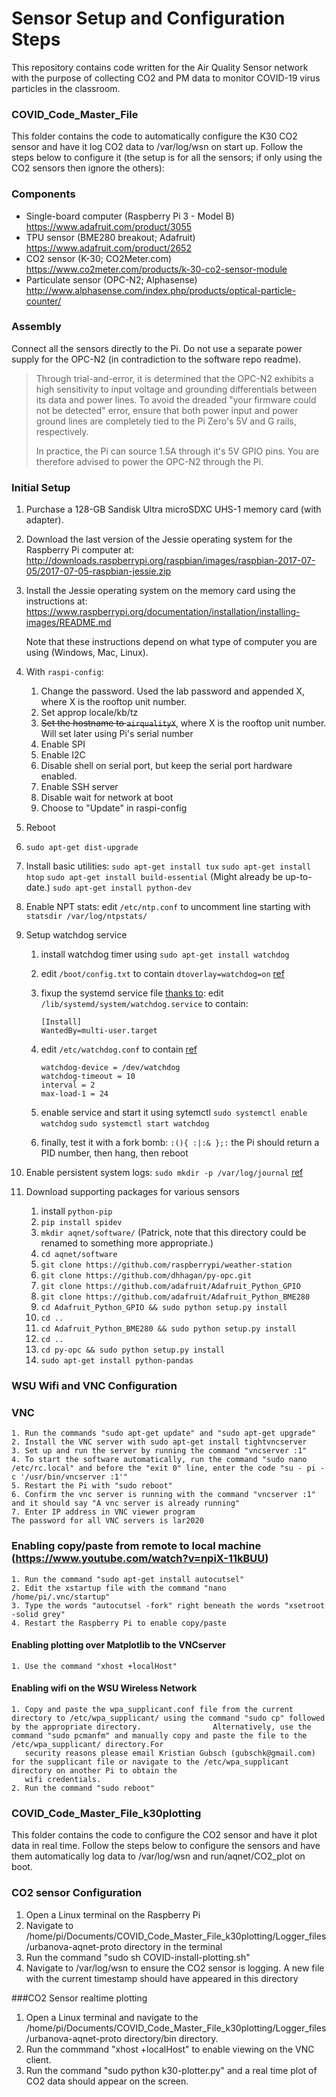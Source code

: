# Sensor Setup and Configuration Steps
This repository contains code written for the Air Quality Sensor network with the purpose of collecting CO2 and PM data to monitor COVID-19 virus particles in the classroom.

### COVID_Code_Master_File 
This folder contains the code to automatically configure the K30 CO2 sensor and have it log CO2 data to /var/log/wsn on start up. Follow the steps below to configure it (the setup is for all the sensors; if only using the CO2 sensors then ignore the others):

### Components

* Single-board computer (Raspberry Pi 3 - Model B)
    <https://www.adafruit.com/product/3055>
* TPU sensor (BME280 breakout; Adafruit)
    <https://www.adafruit.com/product/2652>
* CO2 sensor (K-30; CO2Meter.com)
    <https://www.co2meter.com/products/k-30-co2-sensor-module>
* Particulate sensor (OPC-N2; Alphasense)
    <http://www.alphasense.com/index.php/products/optical-particle-counter/>

### Assembly

Connect all the sensors directly to the Pi. Do not use a separate power supply
for the OPC-N2 (in contradiction to the software repo readme).

> Through trial-and-error, it is determined that the OPC-N2 exhibits a high
> sensitivity to input voltage and grounding differentials between its data
> and power lines. To avoid the dreaded "your firmware could not be detected"
> error, ensure that both power input and power ground lines are completely
> tied to the Pi Zero's 5V and G rails, respectively. 
>
> In practice, the Pi can source 1.5A through it's 5V GPIO pins. You are
> therefore advised to power the OPC-N2 through the Pi. 

### Initial Setup

1. Purchase a 128-GB Sandisk Ultra microSDXC UHS-1 memory card (with adapter).

2. Download the last version of the Jessie operating system for the Raspberry Pi computer at:
       http://downloads.raspberrypi.org/raspbian/images/raspbian-2017-07-05/2017-07-05-raspbian-jessie.zip

3. Install the Jessie operating system on the memory card using the instructions at:
       https://www.raspberrypi.org/documentation/installation/installing-images/README.md

   Note that these instructions depend on what type of computer you are using (Windows, Mac, Linux).

4. With `raspi-config`:
    1. Change the password. Used the lab password and appended X, where X is the rooftop unit number.
    2. Set approp locale/kb/tz
    3. ~~Set the hostname to `airqualityX`~~, where X is the rooftop unit number. 
            Will set later using Pi's serial number
    4. Enable SPI
    5. Enable I2C
    6. Disable shell on serial port, but keep the serial port hardware enabled.
    7. Enable SSH server
    8. Disable wait for network at boot
    9. Choose to "Update" in raspi-config
5. Reboot
6. `sudo apt-get dist-upgrade`
7. Install basic utilities:
    `sudo apt-get install tux`
    `sudo apt-get install htop`
    `sudo apt-get install build-essential`  (Might already be up-to-date.)
    `sudo apt-get install python-dev`



8. Enable NPT stats: edit `/etc/ntp.conf` to uncomment line starting
    with `statsdir /var/log/ntpstats/`

9. Setup watchdog service
    1. install watchdog timer using `sudo apt-get install watchdog`
    2. edit `/boot/config.txt` to contain `dtoverlay=watchdog=on`
       [ref](https://github.com/raspberrypi/linux/issues/1285#issuecomment-182264729)
    3. fixup the systemd service file [thanks to](https://kd8twg.net/2015/10/30/raspberry-pi-enabling-watchdog-on-raspbian-jessie/):
       edit `/lib/systemd/system/watchdog.service` to contain:

        ```
        [Install]
        WantedBy=multi-user.target
        ```

    4. edit `/etc/watchdog.conf` to contain
       [ref](https://blog.kmp.or.at/watchdog-for-raspberry-pi/)

        ```
        watchdog-device = /dev/watchdog
        watchdog-timeout = 10
        interval = 2
        max-load-1 = 24
        ```

    5. enable service and start it using sytemctl
        `sudo systemctl enable watchdog`
        `sudo systemctl start watchdog`
        
    6. finally, test it with a fork bomb: `:(){ :|:& };:`
       the Pi should return a PID number, then hang, then reboot

10. Enable persistent system logs: `sudo mkdir -p /var/log/journal`
    [ref](https://www.digitalocean.com/community/tutorials/how-to-use-journalctl-to-view-and-manipulate-systemd-logs)

11. Download supporting packages for various sensors
    1. install `python-pip`
    2. `pip install spidev`
    3. `mkdir aqnet/software/`   (Patrick, note that this directory could be renamed to something more appropriate.)
    4. `cd aqnet/software`
    3. `git clone https://github.com/raspberrypi/weather-station`
    4. `git clone https://github.com/dhhagan/py-opc.git`
    5. `git clone https://github.com/adafruit/Adafruit_Python_GPIO`
    6. `git clone https://github.com/adafruit/Adafruit_Python_BME280`
    7. `cd Adafruit_Python_GPIO && sudo python setup.py install`
    8. `cd ..`
    9. `cd Adafruit_Python_BME280 && sudo python setup.py install`
    10. `cd ..`
    11. `cd py-opc && sudo python setup.py install`
    12. `sudo apt-get install python-pandas`
    
    
### WSU Wifi and VNC Configuration

### VNC
	1. Run the commands "sudo apt-get update" and "sudo apt-get upgrade"
	2. Install the VNC server with sudo apt-get install tightvncserver
	3. Set up and run the server by running the command "vncserver :1"
	4. To start the software automatically, run the command "sudo nano /etc/rc.local" and before the "exit 0" line, enter the code "su - pi -c '/usr/bin/vncserver :1'"
	5. Restart the Pi with "sudo reboot"
	6. Confirm the vnc server is running with the command "vncserver :1" and it should say "A vnc server is already running"
	7. Enter IP address in VNC viewer program
	The password for all VNC servers is lar2020

### Enabling copy/paste from remote to local machine (https://www.youtube.com/watch?v=npiX-11kBUU)
	
	1. Run the command "sudo apt-get install autocutsel"
	2. Edit the xstartup file with the command "nano /home/pi/.vnc/startup"
	3. Type the words "autocutsel -fork" right beneath the words "xsetroot -solid grey"
	4. Restart the Raspberry Pi to enable copy/paste

#### Enabling plotting over Matplotlib to the VNCserver 

	1. Use the command "xhost +localHost"
	
#### Enabling wifi on the WSU Wireless Network

	1. Copy and paste the wpa_supplicant.conf file from the current directory to /etc/wpa_supplicant/ using the command "sudo cp" followed by the appropriate directory.                Alternatively, use the command "sudo pcmanfm" and manually copy and paste the file to the /etc/wpa_supplicant/ directory.For 
       security reasons please email Kristian Gubsch (gubschk@gmail.com) for the supplicant file or navigate to the /etc/wpa_supplicant directory on another Pi to obtain the 
       wifi credentials.
	2. Run the command "sudo reboot" 

### COVID_Code_Master_File_k30plotting
This folder contains the code to configure the CO2 sensor and have it plot data in real time. Follow the steps below to configure the sensors and have them automatically log data to /var/log/wsn and run/aqnet/CO2_plot on boot.

### CO2 sensor Configuration
1. Open a Linux terminal on the Raspberry Pi
2. Navigate to /home/pi/Documents/COVID_Code_Master_File_k30plotting/Logger_files/urbanova-aqnet-proto directory in the terminal
3. Run the command "sudo sh COVID-install-plotting.sh"
4. Navigate to /var/log/wsn to ensure the CO2 sensor is logging. A new file with the current timestamp should have appeared in this directory

###CO2 Sensor realtime plotting
1. Open a Linux terminal and navigate to the /home/pi/Documents/COVID_Code_Master_File_k30plotting/Logger_files/urbanova-aqnet-proto directory/bin directory. 
2. Run the commmand "xhost +localHost" to enable viewing on the VNC client.
3. Run the command "sudo python k30-plotter.py" and a real time plot of CO2 data should appear on the screen.


